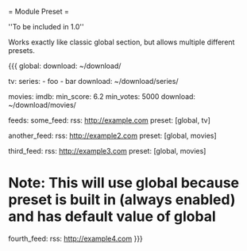 = Module Preset =

''To be included in 1.0''

Works exactly like classic global section, but allows multiple different presets.

{{{
global:
  download: ~/download/

tv:
  series:
    - foo
    - bar
  download: ~/download/series/

movies:
  imdb:
    min_score: 6.2
    min_votes: 5000
  download: ~/download/movies/

feeds:
  some_feed:
    rss: http://example.com
    preset: [global, tv]

  another_feed:
    rss: http://example2.com
    preset: [global, movies]

  third_feed:
    rss: http://example3.com
    preset: [global, movies]

  # Note: This will use global because preset is built in (always enabled) and has default value of global
  fourth_feed:
    rss: http://example4.com
}}}